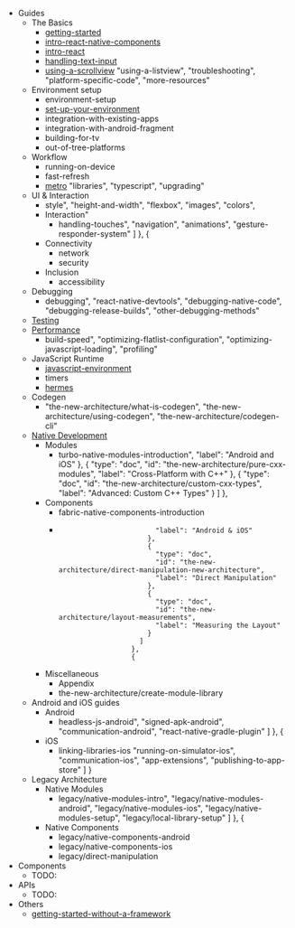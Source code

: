 * Guides
  * The Basics
    * [getting-started](introduction.md)
    * [intro-react-native-components](intro-react-native-components.md)
    * [intro-react](intro-react.md)
    * [handling-text-input](handling-text-input.md)
    * [using-a-scrollview](using-a-scrollview.md)
          "using-a-listview",
          "troubleshooting",
          "platform-specific-code",
          "more-resources"
  * Environment setup
    * environment-setup
    * [set-up-your-environment](set-up-your-environment.md)
    * integration-with-existing-apps
    * integration-with-android-fragment
    * building-for-tv
    * out-of-tree-platforms
  * Workflow
    * running-on-device
    * fast-refresh
    * [metro](metro.md)
            "libraries",
            "typescript",
            "upgrading"
  * UI & Interaction
    * style",
              "height-and-width",
              "flexbox",
              "images",
              "colors",
    * Interaction"
      * handling-touches",
                    "navigation",
                    "animations",
                    "gesture-responder-system"
                  ]
                },
                {
    * Connectivity
      * network
      * security
    * Inclusion
      * accessibility
  * Debugging
    * debugging",
                  "react-native-devtools",
                  "debugging-native-code",
                  "debugging-release-builds",
                  "other-debugging-methods"
  * [Testing](testing-overview.md)
  * [Performance](performance.md)
    * build-speed",
                    "optimizing-flatlist-configuration",
                    "optimizing-javascript-loading",
                    "profiling"
  * JavaScript Runtime
    * [javascript-environment](javascript-environment.md)
    * timers
    * [hermes](hermes.md)
  * Codegen
    * "the-new-architecture/what-is-codegen",
                        "the-new-architecture/using-codegen",
                        "the-new-architecture/codegen-cli"
  * [Native Development](native-platforms.md)
    * Modules
      * turbo-native-modules-introduction",
                                  "label": "Android and iOS"
                                },
                                {
                                  "type": "doc",
                                  "id": "the-new-architecture/pure-cxx-modules",
                                  "label": "Cross-Platform with C++"
                                },
                                {
                                  "type": "doc",
                                  "id": "the-new-architecture/custom-cxx-types",
                                  "label": "Advanced: Custom C++ Types"
                                }
                              ]
                            },
    * Components
      * fabric-native-components-introduction
      * 
                                    "label": "Android & iOS"
                                  },
                                  {
                                    "type": "doc",
                                    "id": "the-new-architecture/direct-manipulation-new-architecture",
                                    "label": "Direct Manipulation"
                                  },
                                  {
                                    "type": "doc",
                                    "id": "the-new-architecture/layout-measurements",
                                    "label": "Measuring the Layout"
                                  }
                                ]
                              },
                              {
    * Miscellaneous
      * Appendix
      * the-new-architecture/create-module-library
  * Android and iOS guides
    * Android
      * headless-js-android",
                                    "signed-apk-android",
                                    "communication-android",
                                    "react-native-gradle-plugin"
                                  ]
                                },
                                {
    * iOS
      * linking-libraries-ios
                                        "running-on-simulator-ios",
                                        "communication-ios",
                                        "app-extensions",
                                        "publishing-to-app-store"
                                      ]
                                    }
  * Legacy Architecture
    * Native Modules
      * legacy/native-modules-intro",
                                            "legacy/native-modules-android",
                                            "legacy/native-modules-ios",
                                            "legacy/native-modules-setup",
                                            "legacy/local-library-setup"
                                          ]
                                        },
                                        {
    * Native Components
      * legacy/native-components-android
      * legacy/native-components-ios
      * legacy/direct-manipulation
* Components
  * TODO:
* APIs
  * TODO:
* Others
  * [getting-started-without-a-framework](get-started-without-a-framework.md)